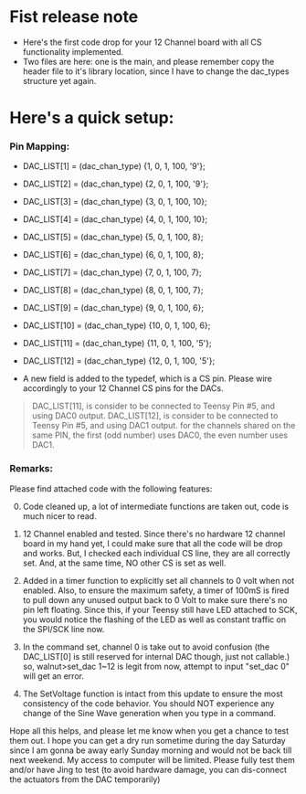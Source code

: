 # Fist release note

- Here's the first code drop for your 12 Channel board with all CS functionality implemented. 
- Two files are here: one is the main, and please remember copy the header file to it's library location, since I have to change the dac_types structure yet again. 

# Here's a quick setup: 

### Pin Mapping: 

  - DAC_LIST[1]  = (dac_chan_type) {1, 0, 1, 100, '9'};
  - DAC_LIST[2]  = (dac_chan_type) {2, 0, 1, 100, '9'};
  - DAC_LIST[3]  = (dac_chan_type) {3, 0, 1, 100, 10};
  - DAC_LIST[4]  = (dac_chan_type) {4, 0, 1, 100, 10};
  - DAC_LIST[5]  = (dac_chan_type) {5, 0, 1, 100, 8};
  - DAC_LIST[6]  = (dac_chan_type) {6, 0, 1, 100, 8};
  - DAC_LIST[7]  = (dac_chan_type) {7, 0, 1, 100, 7};
  - DAC_LIST[8]  = (dac_chan_type) {8, 0, 1, 100, 7};
  - DAC_LIST[9]  = (dac_chan_type) {9, 0, 1, 100, 6};
  - DAC_LIST[10] = (dac_chan_type) {10, 0, 1, 100, 6};
  - DAC_LIST[11] = (dac_chan_type) {11, 0, 1, 100, '5'};
  - DAC_LIST[12] = (dac_chan_type) {12, 0, 1, 100, '5'};

- A new field is added to the typedef, which is a CS pin. Please wire accordingly to your 12 Channel CS pins for the DACs. 

> DAC_LIST[11], is consider to be connected to Teensy Pin #5, and using DAC0 output. 
DAC_LIST[12], is consider to be connected to Teensy Pin #5, and using DAC1 output. 
for the channels shared on the same PIN, the first (odd number) uses DAC0, the even number uses DAC1.

### Remarks: 
Please find attached code with the following features:

0. Code cleaned up, a lot of intermediate functions are taken out, code is much nicer to read.

1. 12 Channel enabled and tested. 
Since there's no hardware 12 channel board in my hand yet, I could make sure that all the code will be drop and works.  But, I checked each individual CS line, they are all correctly set. And, at the same time, NO other CS is set as well. 

2. Added in a timer function to explicitly set all channels to 0 volt when not enabled. 
Also, to ensure the maximum safety, a timer of 100mS is fired to pull down any unused output back to 0 Volt to make sure there's no pin left floating.
Since this, if your Teensy still have LED attached to SCK, you would notice the flashing of the LED as well as constant traffic on the SPI/SCK line now. 

3. In the command set, channel 0 is take out to avoid confusion (the DAC_LIST[0] is still reserved for internal DAC though, just not callable.) 
so, 
walnut>set_dac 1~12 is legit from now, attempt to input "set_dac 0" will get an error. 

4. The SetVoltage function is intact from this update to ensure the most consistency of the code behavior. You should NOT experience any change of the Sine Wave generation when you type in a command. 

Hope all this helps, and please let me know when you get a chance to test them out. I hope you can get a dry run sometime during the day Saturday since I am gonna be away early Sunday morning and would not be back till next weekend. My access to computer will be limited. Please fully test them and/or have Jing to test (to avoid hardware damage, you can dis-connect the actuators from the DAC temporarily) 
